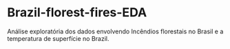 # Brazil-florest-fires-EDA
Análise exploratória dos dados envolvendo Incêndios florestais no Brasil e a temperatura de superfície no Brazil.
